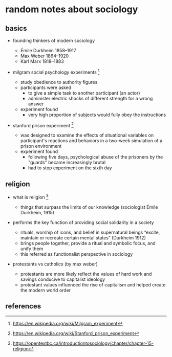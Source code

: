 # random notes about sociology

## basics

- founding thinkers of modern sociology
  - Émile Durkheim 1858–1917
  - Max Weber 1864–1920
  - Karl Marx 1818–1883

- milgram social psychology experiments [^1]
  - study obedience to authority figures
  - participants were asked 
    - to give a simple task to another participant (an actor)
    - administer electric shocks of different strength for a wrong answer 
  - experiment found
    - very high proportion of subjects would fully obey the instructions

- stanford prison experiment [^2]
  - was designed to examine the effects of situational variables on participant's
    reactions and behaviors in a two-week simulation of a prison environment
  - experiment found
    - following five days, psychological abuse of the prisoners by the "guards" became increasingly brutal
    - had to stop experiment on the sixth day


## religion

- what is religion [^3]
  - things that surpass the limits of our knowledge (sociologist Émile Durkheim, 1915)

- performs the key function of providing social solidarity in a society
  - rituals, worship of icons, and belief in supernatural beings 
    “excite, maintain or recreate certain mental states” (Durkheim 1912) 
  - brings people together, provide a ritual and symbolic focus, and unify them
  - this referred as functionalist perspective in sociology

- protestants vs catholics (by max weber)
  - protestants are more likely reflect the values of hard work and savings conducive to capitalist ideology
  - protestant values influenced the rise of capitalism and helped create the modern world order


## references

[^1]: https://en.wikipedia.org/wiki/Milgram_experiment
[^2]: https://en.wikipedia.org/wiki/Stanford_prison_experiment
[^3]: https://opentextbc.ca/introductiontosociology/chapter/chapter-15-religion

